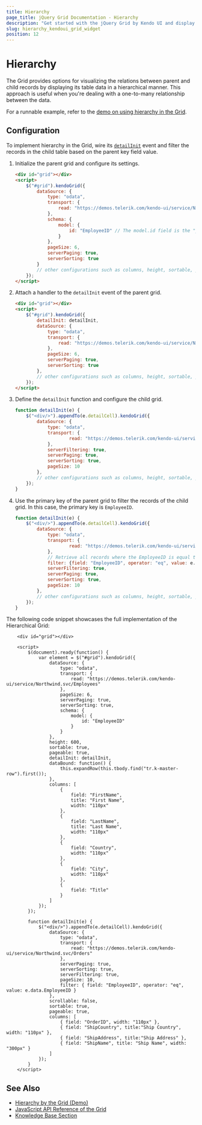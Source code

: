 ```yaml
---
title: Hierarchy
page_title: jQuery Grid Documentation - Hierarchy
description: "Get started with the jQuery Grid by Kendo UI and display its parent and child records by applying hierarchy to its structure."
slug: hierarchy_kendoui_grid_widget
position: 12
---
```


# Hierarchy

The Grid provides options for visualizing the relations between parent and child records by displaying its table data in a hierarchical manner. This approach is useful when you're dealing with a one-to-many relationship between the data.

For a runnable example, refer to the [demo on using hierarchy in the Grid](https://demos.telerik.com/kendo-ui/grid/hierarchy).

## Configuration

To implement hierarchy in the Grid, wire its [`detailInit`](/api/javascript/ui/grid/events/detailinit) event and filter the records in the child table based on the parent key field value.

1. Initialize the parent grid and configure its settings.

    ```html
    <div id="grid"></div>
    <script>
        $("#grid").kendoGrid({
            dataSource: {
                type: "odata",
                transport: {
                    read: "https://demos.telerik.com/kendo-ui/service/Northwind.svc/Employees"
                },
                schema: {
                    model: {
                        id: "EmployeeID" // The model.id field is the "primary key" of the dataSource.
                    }
                },
                pageSize: 6,
                serverPaging: true,
                serverSorting: true
            }
            // other configurations such as columns, height, sortable, pageable, etc.
        });
    </script>
    ```

2. Attach a handler to the `detailInit` event of the parent grid.

    ```html
    <div id="grid"></div>
    <script>
        $("#grid").kendoGrid({
            detailInit: detailInit,
            dataSource: {
                type: "odata",
                transport: {
                    read: "https://demos.telerik.com/kendo-ui/service/Northwind.svc/Orders"
                },
                pageSize: 6,
                serverPaging: true,
                serverSorting: true
            },
            // other configurations such as columns, height, sortable, pageable, etc.
        });
    </script>
    ```

3. Define the `detailInit` function and configure the child grid.

    ```javascript
    function detailInit(e) {
        $("<div/>").appendTo(e.detailCell).kendoGrid({
            dataSource: {
                type: "odata",
                transport: {
                        read: "https://demos.telerik.com/kendo-ui/service/Northwind.svc/Orders"
                },
                serverFiltering: true,
                serverPaging: true,
                serverSorting: true,
                pageSize: 10
            },
            // other configurations such as columns, height, sortable, pageable, etc.
        });
    }
    ```

4. Use the primary key of the parent grid to filter the records of the child grid. In this case, the primary key is `EmployeeID`.

    ```javascript
    function detailInit(e) {
        $("<div/>").appendTo(e.detailCell).kendoGrid({
            dataSource: {
                type: "odata",
                transport: {
                        read: "https://demos.telerik.com/kendo-ui/service/Northwind.svc/Orders"
                },
                // Retrieve all records where the EmployeeID is equal to the primary key of the parent.
                filter: {field: "EmployeeID", operator: "eq", value: e.data.EmployeeID},
                serverFiltering: true,
                serverPaging: true,
                serverSorting: true,
                pageSize: 10
            },
            // other configurations such as columns, height, sortable, pageable, etc.
        });
    }
    ```

The following code snippet showcases the full implementation of the Hierarchical Grid:

```dojo
    <div id="grid"></div>

    <script>
        $(document).ready(function() {
            var element = $("#grid").kendoGrid({
                dataSource: {
                    type: "odata",
                    transport: {
                        read: "https://demos.telerik.com/kendo-ui/service/Northwind.svc/Employees"
                    },
                    pageSize: 6,
                    serverPaging: true,
                    serverSorting: true,
                    schema: {
                        model: {
                            id: "EmployeeID"
                        }
                    }
                },
                height: 600,
                sortable: true,
                pageable: true,
                detailInit: detailInit,
                dataBound: function() {
                    this.expandRow(this.tbody.find("tr.k-master-row").first());
                },
                columns: [
                    {
                        field: "FirstName",
                        title: "First Name",
                        width: "110px"
                    },
                    {
                        field: "LastName",
                        title: "Last Name",
                        width: "110px"
                    },
                    {
                        field: "Country",
                        width: "110px"
                    },
                    {
                        field: "City",
                        width: "110px"
                    },
                    {
                        field: "Title"
                    }
                ]
            });
        });

        function detailInit(e) {
            $("<div/>").appendTo(e.detailCell).kendoGrid({
                dataSource: {
                    type: "odata",
                    transport: {
                        read: "https://demos.telerik.com/kendo-ui/service/Northwind.svc/Orders"
                    },
                    serverPaging: true,
                    serverSorting: true,
                    serverFiltering: true,
                    pageSize: 10,
                    filter: { field: "EmployeeID", operator: "eq", value: e.data.EmployeeID }
                },
                scrollable: false,
                sortable: true,
                pageable: true,
                columns: [
                    { field: "OrderID", width: "110px" },
                    { field: "ShipCountry", title:"Ship Country", width: "110px" },
                    { field: "ShipAddress", title:"Ship Address" },
                    { field: "ShipName", title: "Ship Name", width: "300px" }
                ]
            });
        }
    </script>
```

## See Also

* [Hierarchy by the Grid (Demo)](https://demos.telerik.com/kendo-ui/grid/hierarchy)
* [JavaScript API Reference of the Grid](/api/javascript/ui/grid)
* [Knowledge Base Section](/knowledge-base)
